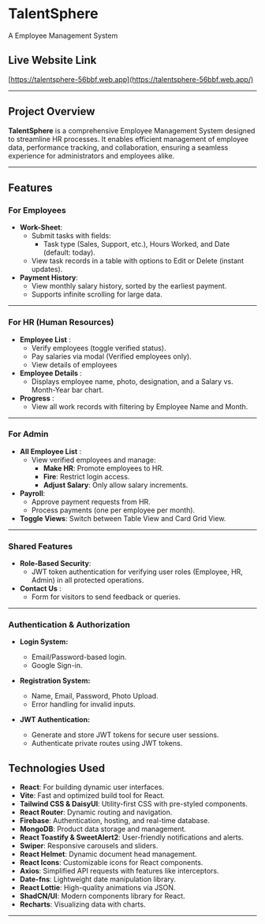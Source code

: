 # TalentSphere

A Employee Management System

## Live Website Link

[https://talentsphere-56bbf.web.app](https://talentsphere-56bbf.web.app/)

---

## Project Overview

**TalentSphere** is a comprehensive Employee Management System designed to streamline HR processes. It enables efficient management of employee data, performance tracking, and collaboration, ensuring a seamless experience for administrators and employees alike.

---

## Features
### **For Employees**
- **Work-Sheet**:  
  - Submit tasks with fields:  
    - Task type (Sales, Support, etc.), Hours Worked, and Date (default: today).  
  - View task records in a table with options to Edit or Delete (instant updates).  
- **Payment History**:  
  - View monthly salary history, sorted by the earliest payment.  
  - Supports infinite scrolling for large data.

---

### **For HR (Human Resources)**
- **Employee List** :  
  - Verify employees (toggle verified status).  
  - Pay salaries via modal (Verified employees only).  
  - View details of employees 
- **Employee Details** :  
  - Displays employee name, photo, designation, and a Salary vs. Month-Year bar chart.  
- **Progress** :  
  - View all work records with filtering by Employee Name and Month.

---

### **For Admin**
- **All Employee List** :  
  - View verified employees and manage:  
    - **Make HR**: Promote employees to HR.  
    - **Fire**: Restrict login access.  
    - **Adjust Salary**: Only allow salary increments.  
- **Payroll**:  
  - Approve payment requests from HR.  
  - Process payments (one per employee per month).  
- **Toggle Views**: Switch between Table View and Card Grid View.  

---

### **Shared Features**
- **Role-Based Security**:  
  - JWT token authentication for verifying user roles (Employee, HR, Admin) in all protected operations.  
- **Contact Us** :  
  - Form for visitors to send feedback or queries.

---


### Authentication & Authorization

- **Login System:**

  - Email/Password-based login.
  - Google Sign-in.

- **Registration System:**

  - Name, Email, Password, Photo Upload.
  - Error handling for invalid inputs.

- **JWT Authentication:**
  - Generate and store JWT tokens for secure user sessions.
  - Authenticate private routes using JWT tokens.

## Technologies Used  

- **React**: For building dynamic user interfaces.  
- **Vite**: Fast and optimized build tool for React.  
- **Tailwind CSS & DaisyUI**: Utility-first CSS with pre-styled components.  
- **React Router**: Dynamic routing and navigation.  
- **Firebase**: Authentication, hosting, and real-time database.  
- **MongoDB**: Product data storage and management.  
- **React Toastify & SweetAlert2**: User-friendly notifications and alerts.  
- **Swiper**: Responsive carousels and sliders.  
- **React Helmet**: Dynamic document head management.  
- **React Icons**: Customizable icons for React components.  
- **Axios**: Simplified API requests with features like interceptors.  
- **Date-fns**: Lightweight date manipulation library.  
- **React Lottie**: High-quality animations via JSON.  
- **ShadCN/UI**: Modern components library for React.  
- **Recharts**: Visualizing data with charts. 

---

